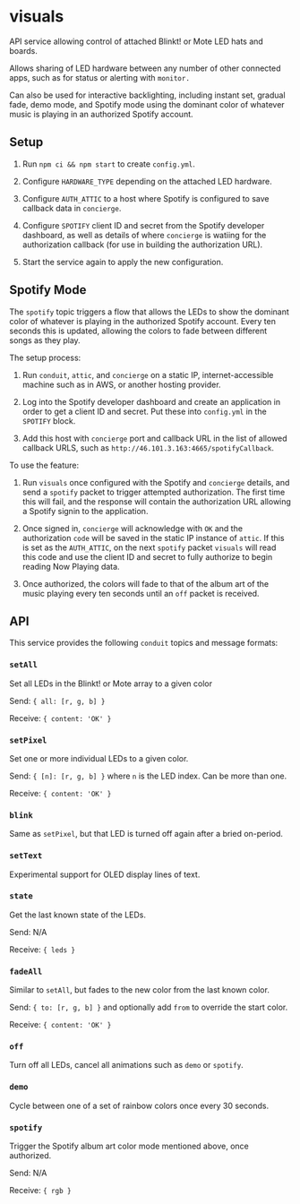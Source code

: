 # visuals

API service allowing control of attached Blinkt! or Mote LED hats and boards.

Allows sharing of LED hardware between any number of other connected apps, such
as for status or alerting with `monitor.`

Can also be used for interactive backlighting, including instant set, gradual
fade, demo mode, and Spotify mode using the dominant color of whatever music is
playing in an authorized Spotify account.


## Setup

1. Run `npm ci && npm start` to create `config.yml`.

2. Configure `HARDWARE_TYPE` depending on the attached LED hardware.

3. Configure `AUTH_ATTIC` to a host where Spotify is configured to save callback
   data in `concierge`.

4. Configure `SPOTIFY` client ID and secret from the Spotify developer
   dashboard, as well as details of where `concierge` is watiing for the
   authorization callback (for use in building the authorization URL).

5. Start the service again to apply the new configuration.


## Spotify Mode

The `spotify` topic triggers a flow that allows the LEDs to show the dominant
color of whatever is playing in the authorized Spotify account. Every ten
seconds this is updated, allowing the colors to fade between different songs as
they play.

The setup process:

1. Run `conduit`, `attic`, and `concierge` on a static IP, internet-accessible
   machine such as in AWS, or another hosting provider.

2. Log into the Spotify developer dashboard and create an application in order
   to get a client ID and secret. Put these into `config.yml` in the `SPOTIFY`
   block.

3. Add this host with `concierge` port and callback URL in the list of allowed
   callback URLS, such as `http://46.101.3.163:4665/spotifyCallback`.

To use the feature:

1. Run `visuals` once configured with the Spotify and `concierge` details, and
   send a `spotify` packet to trigger attempted authorization. The first time
   this will fail, and the response will contain the authorization URL allowing
   a Spotify signin to the application.

2. Once signed in, `concierge` will acknowledge with `OK` and the authorization
   `code` will be saved in the static IP instance of `attic`. If this is set as
   the `AUTH_ATTIC`, on the next `spotify` packet `visuals` will read this code
   and use the client ID and secret to fully authorize to begin reading
   Now Playing data.

3. Once authorized, the colors will fade to that of the album art of the music
   playing every ten seconds until an `off` packet is received.


## API

This service provides the following `conduit` topics and message formats:

### `setAll`

Set all LEDs in the Blinkt! or Mote array to a given color

Send: `{ all: [r, g, b] }`

Receive: `{ content: 'OK' }`

### `setPixel`

Set one or more individual LEDs to a given color.

Send: `{ [n]: [r, g, b] }` where `n` is the LED index. Can be more than one.

Receive: `{ content: 'OK' }`

### `blink`

Same as `setPixel`, but that LED is turned off again after a bried on-period.

### `setText`

Experimental support for OLED display lines of text.

### `state`

Get the last known state of the LEDs.

Send: N/A

Receive: `{ leds }`

### `fadeAll`

Similar to `setAll`, but fades to the new color from the last known color.

Send: `{ to: [r, g, b] }` and optionally add `from` to override the start color.

Receive: `{ content: 'OK' }`

### `off`

Turn off all LEDs, cancel all animations such as `demo` or `spotify`.

### `demo`

Cycle between one of a set of rainbow colors once every 30 seconds.

### `spotify`

Trigger the Spotify album art color mode mentioned above, once authorized.

Send: N/A

Receive: `{ rgb }`
